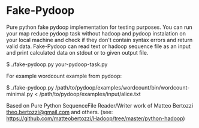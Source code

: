 Fake-Pydoop
===========

Pure python fake pydoop implementation for testing purposes. You can run your
map reduce pydoop task without hadoop and pydoop instalation on your local
machine and check if they don't contain syntax errors and return valid data.
Fake-Pydoop can read text or hadoop sequence file as an input and print
calculated data on stdout or to given output file.

$ ./fake-pydoop.py your-pydoop-task.py

For example wordcount example from pydoop:

$ ./fake-pydoop.py /path/to/pydoop/examples/wordcount/bin/wordcount-minimal.py < /path/to/pydoop/examples/input/alice.txt

Based on Pure Python SequenceFile Reader/Writer work of Matteo Bertozzi
<theo.bertozzi@gmail.com> and others.
(see: https://github.com/matteobertozzi/Hadoop/tree/master/python-hadoop)
